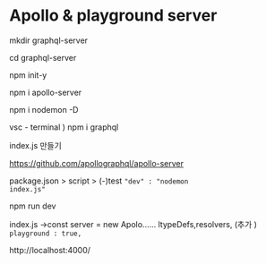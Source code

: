 # Apollo & playground server

mkdir graphql-server

cd graphql-server 

npm init-y 


npm i apollo-server


npm i nodemon -D


vsc - terminal )   npm i graphql

index.js 만들기

https://github.com/apollographql/apollo-server



package.json > script > 
(-)test
<code>"dev" : "nodemon index.js"</code>


npm run dev



index.js ->const server = new Apolo......
ltypeDefs,resolvers, (추가 )
<code>playground : true,</code>




http://localhost:4000/
 
